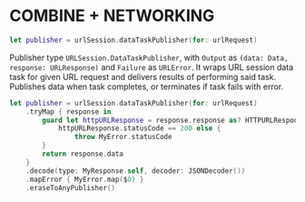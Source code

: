 # COMBINE + NETWORKING

```swift
let publisher = urlSession.dataTaskPublisher(for: urlRequest)
```

Publisher type `URLSession.DataTaskPublisher`, with `Output` as `(data: Data, response: URLResponse)` and `Failure` as `URLError`. It wraps URL session data task for given URL request and delivers results of performing said task. Publishes data when task completes, or terminates if task fails with error.

```swift
let publisher = urlSession.dataTaskPublisher(for: urlRequest)
    .tryMap { response in
        guard let httpURLResponse = response.response as? HTTPURLResponse,
            httpURLResponse.statusCode == 200 else {
                throw MyError.statusCode
        }
        return response.data
    }
    .decode(type: MyResponse.self, decoder: JSONDecoder())
    .mapError { MyError.map($0) }
    .eraseToAnyPublisher()
```
